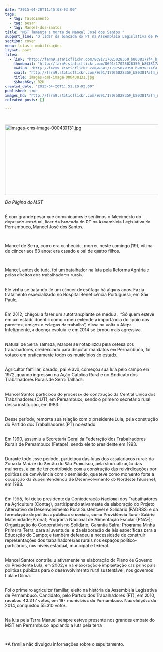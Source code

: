 ```yaml
---
date: "2015-04-20T11:45:08-03:00"
tags:
  - tag: falecimento
  - tag: pesar
  - tag: Manoel-dos-Santos
title: "MST lamenta a morte de Manoel José dos Santos "
support_line: "O líder da bancada do PT na Assembleia Legislativa de Pernambuco, morreu neste domingo (19), vítima de câncer."
section: cover
menu: lutas e mobilizações
layout: post
files:
  - link: "http://farm9.staticflickr.com/8691/17025028350_b803817af4_b.jpg"
    thumbnail: "http://farm9.staticflickr.com/8691/17025028350_b803817af4_t.jpg"
    medium: "http://farm9.staticflickr.com/8691/17025028350_b803817af4_z.jpg"
    small: "http://farm9.staticflickr.com/8691/17025028350_b803817af4_n.jpg"
    title: images-cms-image-000430131.jpg
    $$hashKey: 02U
created_date: "2015-04-20T11:51:29-03:00"
published: true
images_hd: "http://farm9.staticflickr.com/8691/17025028350_b803817af4_n.jpg"
releated_posts: []

---
```

<p>&nbsp;</p>

<p><img alt="images-cms-image-000430131.jpg" height="232" src="http://farm9.staticflickr.com/8691/17025028350_b803817af4_b.jpg" width="650" /></p>

<p><em>Da P&aacute;gina do MST</em></p>

<p><br />
&Eacute; com grande pesar que comunicamos e sentimos o falecimento do deputado estadual, l&iacute;der da bancada do PT na Assembleia Legislativa de Pernambuco, Manoel Jos&eacute; dos Santos.</p>

<p>&nbsp;</p>

<p>Manoel de Serra, como era conhecido, morreu neste domingo (19), v&iacute;tima de c&acirc;ncer aos 63 anos: era casado e pai de quatro filhos.&nbsp;</p>

<p>&nbsp;</p>

<p>Manoel, antes de tudo, foi um batalhador na&nbsp;luta pela Reforma Agr&aacute;ria e pelos direitos dos&nbsp;trabalhadores rurais.</p>

<p><br />
Ele vinha se tratando de um c&acirc;ncer de es&ocirc;fago h&aacute; alguns anos. Fazia tratamento especializado no Hospital Benefic&ecirc;ncia Portuguesa, em S&atilde;o Paulo.</p>

<p><br />
Em 2012, chegou a fazer um autotransplante de medula. &nbsp;&ldquo;S&oacute; quem esteve em um estado doentio como o meu entende a import&acirc;ncia do apoio dos parentes, amigos e colegas de trabalho&rdquo;, disse na volta a Alepe. Infelizmente, a&nbsp;doen&ccedil;a evoluiu &nbsp;e em 2014 se tornou mais agressiva.</p>

<p><br />
Natural de Serra Talhada, Manoel se notabilizou pela defesa dos trabalhadores, credenciado para disputar mandatos em Pernambuco, foi votado em praticamente todos os munic&iacute;pios do estado.</p>

<p><br />
Agricultor familiar, casado, pai &nbsp;e av&ocirc;, come&ccedil;ou sua luta pelo campo em 1972, quando ingressou na A&ccedil;&atilde;o Cat&oacute;lica Rural e no Sindicato dos Trabalhadores Rurais de Serra Talhada.</p>

<p><br />
Manoel Santos participou do processo de constru&ccedil;&atilde;o da Central &Uacute;nica dos Trabalhadores (CUT), em Pernambuco, sendo o primeiro secret&aacute;rio rural dessa institui&ccedil;&atilde;o, em 1983.</p>

<p><br />
Desse per&iacute;odo, remonta sua rela&ccedil;&atilde;o com o presidente Lula, pela constru&ccedil;&atilde;o do Partido dos Trabalhadores (PT) no estado.</p>

<p><br />
Em 1990, assumiu a Secretaria Geral da Federa&ccedil;&atilde;o dos Trabalhadores Rurais de Pernambuco (Fetape), sendo eleito presidente em 1993.</p>

<p><br />
Durante todo esse per&iacute;odo, participou das lutas dos assalariados rurais da Zona da Mata e do Sert&atilde;o do S&atilde;o Francisco, pela sindicaliza&ccedil;&atilde;o das mulheres, al&eacute;m de ter contribu&iacute;do com a constru&ccedil;&atilde;o das reivindica&ccedil;&otilde;es por pol&iacute;ticas de conviv&ecirc;ncia com o semi&aacute;rido, que teve como momento forte a ocupa&ccedil;&atilde;o da Superintend&ecirc;ncia de Desenvolvimento do Nordeste (Sudene), em 1993.</p>

<p><br />
Em 1998, foi eleito presidente da Confedera&ccedil;&atilde;o Nacional dos Trabalhadores na Agricultura (Contag), participando ativamente da elabora&ccedil;&atilde;o do Projeto Alternativo de Desenvolvimento Rural Sustent&aacute;vel e Solid&aacute;rio (PADRSS) e da formula&ccedil;&atilde;o de pol&iacute;ticas p&uacute;blicas e sociais, como Previd&ecirc;ncia Rural; Sal&aacute;rio Maternidade; Pronaf; Programa Nacional de Alimenta&ccedil;&atilde;o Escolar (PNAE); Organiza&ccedil;&atilde;o do Cooperativismo Solid&aacute;rio; Garantia Safra; Programa Minha Primeira Terra, para a juventude; e da elabora&ccedil;&atilde;o de leis espec&iacute;ficas para a Educa&ccedil;&atilde;o do Campo; e tamb&eacute;m defendeu a necessidade de construir representa&ccedil;&otilde;es dos trabalhadores/as rurais nos espa&ccedil;os pol&iacute;tico-partid&aacute;rios, nos n&iacute;veis estadual, municipal e federal.</p>

<p><br />
Manoel Santos contribuiu ativamente na elabora&ccedil;&atilde;o do Plano de Governo do Presidente Lula, em 2002, e na elabora&ccedil;&atilde;o e implanta&ccedil;&atilde;o das principais politicas p&uacute;blicas para o desenvolvimento rural sustent&aacute;vel, nos governos Lula e Dilma.</p>

<p><br />
Foi&nbsp;o primeiro agricultor familiar, eleito na hist&oacute;ria da Assembleia Legislativa de Pernambuco. Candidato, pelo Partido dos Trabalhadores (PT), em 2010, recebeu 42.347 votos, em 184 munic&iacute;pios de Pernambuco. Nas elei&ccedil;&otilde;es de 2014, conquistou 55.310 votos.</p>

<p><br />
Na luta pela Terra Manuel sempre esteve presente nos grandes embate do MST em Pernambuco, apoiando a luta pela terra&nbsp;</p>

<p>&nbsp;</p>

<p>*A fam&iacute;lia n&atilde;o divulgou&nbsp;informa&ccedil;&otilde;es sobre o sepultamento.&nbsp;</p>

